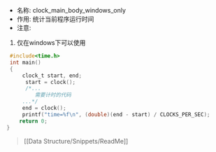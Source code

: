 - 名称: clock_main_body_windows_only
- 作用: 统计当前程序运行时间
- 注意:
1. 仅在windows下可以使用

```c
 #include<time.h>
 int main()
 {       
	 clock_t start, end; 
      start = clock(); 
      /*...
         需要计时的代码
     ...*/
	 end = clock();
     printf("time=%f\n", (double)(end - start) / CLOCKS_PER_SEC);
	return 0;
}
```

>[[Data Structure/Snippets/ReadMe]]
